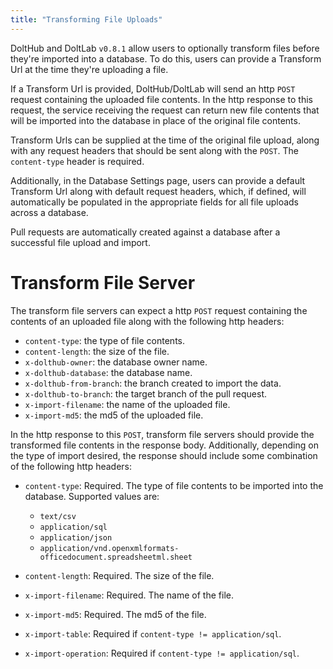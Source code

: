 ```yaml
---
title: "Transforming File Uploads"
---
```


DoltHub and DoltLab `v0.8.1` allow users to optionally transform files before they're imported into a database. To do this, users
can provide a Transform Url at the time they're uploading a file.

If a Transform Url is provided, DoltHub/DoltLab will send an http `POST` request containing the uploaded file contents. In the http response
to this request, the service receiving the request can return new file contents that will be imported into the database in place of the original file contents.

Transform Urls can be supplied at the time of the original file upload, along with any request headers that should be sent along with the `POST`. The `content-type` header is required.

Additionally, in the Database Settings page, users can provide a default Transform Url along with default request headers, which, if defined, will automatically be populated in the appropriate fields for all file uploads across a database.

Pull requests are automatically created against a database after a successful file upload and import.

# Transform File Server

The transform file servers can expect a http `POST` request containing the contents of an uploaded file along with the following http headers:

* `content-type`: the type of file contents.
* `content-length`: the size of the file.
* `x-dolthub-owner`: the database owner name.
* `x-dolthub-database`: the database name.
* `x-dolthub-from-branch`: the branch created to import the data.
* `x-dolthub-to-branch`: the target branch of the pull request.
* `x-import-filename`: the name of the uploaded file.
* `x-import-md5`: the md5 of the uploaded file.

In the http response to this `POST`, transform file servers should provide the transformed file contents in the response body. Additionally, depending on the type of import desired, the response should include some combination of the following http headers:

* `content-type`: Required. The type of file contents to be imported into the database. Supported values are:
    * `text/csv`
    * `application/sql`
    * `application/json`
    * `application/vnd.openxmlformats-officedocument.spreadsheetml.sheet`

* `content-length`: Required. The size of the file.
* `x-import-filename`: Required. The name of the file.
* `x-import-md5`: Required. The md5 of the file.
* `x-import-table`: Required if `content-type != application/sql`.
* `x-import-operation`: Required if `content-type != application/sql`.


